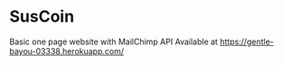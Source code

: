 # SusCoin
Basic one page website with MailChimp API
Available at https://gentle-bayou-03338.herokuapp.com/

